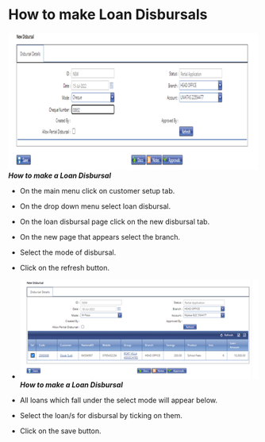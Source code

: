 # How to make Loan Disbursals
![How to make loan disbursals on the MFI Expert application](./images/Loan_disbursal.png "Loan Disbursal")\
***How to make a Loan Disbursal***

- On the main menu click on customer setup tab.
- On the drop down menu select loan disbursal.
- On the loan disbursal page click on the new disbursal tab.
- On the new page that appears select the branch.
- Select the mode of disbursal.
- Click on the refresh button.
- ![How to make loan disbursals on the MFI Expert application](./images/Loans_to_be_disbursed.png "Loan Disbursal")
***How to make a Loan Disbursal***



- All loans which fall under the select mode will appear below.
- Select the loan/s for disbursal by ticking on them.
- Click on the save button.
